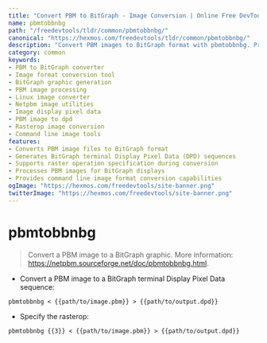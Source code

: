 ```yaml
---
title: "Convert PBM to BitGraph - Image Conversion | Online Free DevTools by Hexmos"
name: pbmtobbnbg
path: "/freedevtools/tldr/common/pbmtobbnbg/"
canonical: "https://hexmos.com/freedevtools/tldr/common/pbmtobbnbg/"
description: "Convert PBM images to BitGraph format with pbmtobbnbg. Process image data and prepare it for BitGraph terminal displays. Free online tool, no registration required."
category: common
keywords:
- PBM to BitGraph converter
- Image format conversion tool
- BitGraph graphic generation
- PBM image processing
- Linux image converter
- Netpbm image utilities
- Image display pixel data
- PBM image to dpd
- Rasterop image conversion
- Command line image tools
features:
- Converts PBM image files to BitGraph format
- Generates BitGraph terminal Display Pixel Data (DPD) sequences
- Supports raster operation specification during conversion
- Processes PBM images for BitGraph displays
- Provides command line image format conversion capabilities
ogImage: "https://hexmos.com/freedevtools/site-banner.png"
twitterImage: "https://hexmos.com/freedevtools/site-banner.png"
---
```


# pbmtobbnbg

> Convert a PBM image to a BitGraph graphic.
> More information: <https://netpbm.sourceforge.net/doc/pbmtobbnbg.html>.

- Convert a PBM image to a BitGraph terminal Display Pixel Data sequence:

`pbmtobbnbg < {{path/to/image.pbm}} > {{path/to/output.dpd}}`

- Specify the rasterop:

`pbmtobbnbg {{3}} < {{path/to/image.pbm}} > {{path/to/output.dpd}}`
